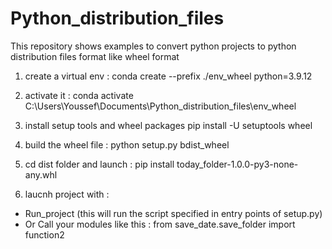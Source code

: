 # Python_distribution_files
This repository shows examples to convert python projects to python distribution files format like wheel format

1. create a virtual env :
conda create --prefix ./env_wheel python=3.9.12

2. activate it :
conda activate C:\Users\Youssef\Documents\Python_distribution_files\env_wheel

3. install setup tools and wheel packages
pip install -U setuptools wheel

4. build the wheel file :
python setup.py bdist_wheel

5. cd dist folder and launch : 
pip install today_folder-1.0.0-py3-none-any.whl

6. laucnh project with :
* Run_project (this will run the script specified in entry points of setup.py)
* Or Call your modules like this :
from save_date.save_folder import function2